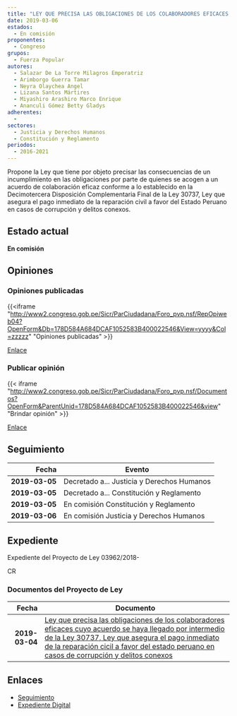```yaml
---
title: "LEY QUE PRECISA LAS OBLIGACIONES DE LOS COLABORADORES EFICACES CUYO ACUERDO SE HAYA LLEGADO POR INTERMEDIO DE LA LEY 30737, LEY QUE ASEGURA EL PAGO INMEDIATO DE LA REPARACIÓN CICIL A FAVOR DEL ESTADO PERUANO EN CASOS DE CORRUPCIÓN Y DELITOS CONEXOS"
date: 2019-03-06
estados: 
  - En comisión
proponentes: 
  - Congreso
grupos: 
  - Fuerza Popular
autores: 
  - Salazar De La Torre Milagros Emperatriz
  - Arimborgo Guerra Tamar
  - Neyra Olaychea Angel
  - Lizana Santos Mártires
  - Miyashiro Arashiro Marco Enrique
  - Ananculi Gómez Betty Gladys
adherentes: 
  - 
sectores: 
  - Justicia y Derechos Humanos
  - Constitución y Reglamento
periodos: 
  - 2016-2021
---
```


Propone la Ley que tiene por objeto precisar las consecuencias de un incumplimiento en las obligaciones por parte de quienes se acogen a un acuerdo de colaboración eficaz conforme a lo establecido en la Decimotercera Disposición Complementaria Final de la Ley 30737, Ley que asegura el pago inmediato de la reparación civil a favor del Estado Peruano en casos de corrupción y delitos conexos.


## Estado actual

**En comisión**

## Opiniones

### Opiniones publicadas

{{<iframe "http://www2.congreso.gob.pe/Sicr/ParCiudadana/Foro_pvp.nsf/RepOpiweb04?OpenForm&Db=178D584A684DCAF1052583B400022546&View=yyyy&Col=zzzzz" "Opiniones publicadas" >}}

[Enlace](http://www2.congreso.gob.pe/Sicr/ParCiudadana/Foro_pvp.nsf/RepOpiweb04?OpenForm&Db=178D584A684DCAF1052583B400022546&View=yyyy&Col=zzzzz)
### Publicar opinión

{{< iframe "http://www2.congreso.gob.pe/Sicr/ParCiudadana/Foro_pvp.nsf/Documentos?OpenForm&ParentUnid=178D584A684DCAF1052583B400022546&view" "Brindar opinión" >}}

[Enlace](http://www2.congreso.gob.pe/Sicr/ParCiudadana/Foro_pvp.nsf/Documentos?OpenForm&ParentUnid=178D584A684DCAF1052583B400022546&view)

## Seguimiento

| Fecha | Evento |
|------:|--------|
| **2019-03-05** | Decretado a... Justicia y Derechos Humanos|
| **2019-03-05** | Decretado a... Constitución y Reglamento|
| **2019-03-05** | En comisión Constitución y Reglamento|
| **2019-03-06** | En comisión Justicia y Derechos Humanos|


## Expediente

Expediente del Proyecto de Ley 03962/2018-

CR


### Documentos del Proyecto de Ley

| Fecha | Documento |
|------:|--------|
| **2019-03-04** | [Ley que precisa las obligaciones de los colaboradores eficaces cuyo acuerdo se haya llegado por intermedio de la Ley 30737, Ley que asegura el pago inmediato de la reparación cicil a favor del estado peruano en casos de corrupción y delitos conexos](http://www.leyes.congreso.gob.pe/Documentos/2016_2021/Proyectos_de_Ley_y_de_Resoluciones_Legislativas/PL0396220190304.pdf) |

## Enlaces 

- [Seguimiento](http://www2.congreso.gob.pe/Sicr/TraDocEstProc/CLProLey2016.nsf/f7fff46988ca05b1052578e100829cc7/83fc7455441b626a052583b30079a37d?OpenDocument)
- [Expediente Digital](http://www2.congreso.gob.pe/Sicr/TraDocEstProc/CLProLey2016.nsf/f7fff46988ca05b1052578e100829cc7/83fc7455441b626a052583b30079a37d?OpenDocument&Click=05257FB7005EB655.eb71d0cf91d8294e05256cdf006b5706/$Body/0.1C6C)
